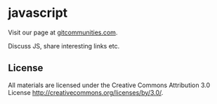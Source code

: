 # javascript

Visit our page at [gitcommunities.com](http://gitcommunities.com/communities/javascript).

Discuss JS, share interesting links etc.
## License
All materials are licensed under the Creative Commons Attribution 3.0 License
http://creativecommons.org/licenses/by/3.0/.